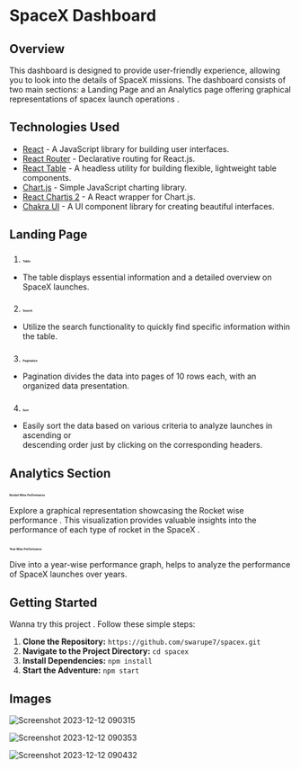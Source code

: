 # SpaceX Dashboard 

## Overview
This dashboard is designed to provide user-friendly experience, allowing you to look into the details of SpaceX missions. The dashboard consists of two main sections: a Landing Page and an Analytics page offering graphical representations of spacex launch operations .

## Technologies Used 
- [React](https://reactjs.org/) - A JavaScript library for building user interfaces.
- [React Router](https://reactrouter.com/) - Declarative routing for React.js.
- [React Table](https://www.npmjs.com/package/react-table) - A headless utility for building flexible, lightweight table components.
- [Chart.js](https://www.chartjs.org/) - Simple JavaScript charting library.
- [React Chartjs 2](https://www.npmjs.com/package/react-chartjs-2) - A React wrapper for Chart.js.
- [Chakra UI](https://chakra-ui.com/getting-started) - A UI component library for creating beautiful interfaces.

## Landing Page

1. ### <span style="font-size:5px;">Table</span>
  -  The table displays essential information and  a detailed overview on SpaceX launches.

2. ### <span style="font-size:5px;">Search</span>
  - Utilize the search functionality to quickly find specific information within the table.

3. ### <span style="font-size:5px;">Pagination</span>
  - Pagination divides the data into pages of 10 rows each, with an organized data presentation.
    
4. ### <span style="font-size:5px;">Sort</span>
  - Easily sort the data based on various criteria to analyze launches in ascending or       
    descending order just by clicking on the corresponding headers.
    
## Analytics Section

### <span style="font-size:5px;">Rocket Wise Performance</span>
   Explore a graphical representation showcasing the Rocket wise performance . This visualization provides valuable insights into the performance of each type of rocket in the SpaceX .

### <span style="font-size:5px;">Year Wise Performance</span>
   Dive into a year-wise performance graph, helps to analyze the performance 
   of SpaceX launches over years.


## Getting Started

Wanna try this project . Follow these simple steps:

1. **Clone the Repository:** `https://github.com/swarupe7/spacex.git`
2. **Navigate to the Project Directory:** `cd spacex`
3. **Install Dependencies:** `npm install`
4. **Start the Adventure:** `npm start`


## Images 
![Screenshot 2023-12-12 090315](https://github.com/swarupe7/spacex/assets/85427735/4badf7f1-74fa-409f-9e80-a5a0a8c899bb)




![Screenshot 2023-12-12 090353](https://github.com/swarupe7/spacex/assets/85427735/4ebb43a7-24dd-4c5c-beca-11caf3c25d65)







![Screenshot 2023-12-12 090432](https://github.com/swarupe7/spacex/assets/85427735/ee4a98e7-da6a-42c6-9bc9-066d4c51049b)



